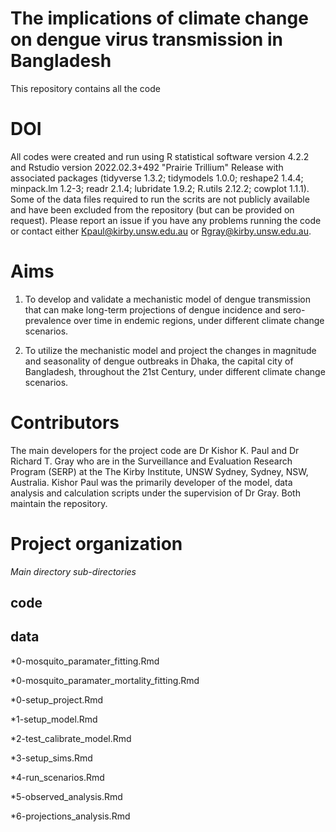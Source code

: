 # The implications of climate change on dengue virus transmission in Bangladesh

This repository contains all the code

# DOI

All codes were created and run using R statistical software version 4.2.2 and Rstudio version 2022.02.3+492 "Prairie Trillium" Release with associated packages (tidyverse 1.3.2; tidymodels 1.0.0; reshape2 1.4.4; minpack.lm 1.2-3; readr 2.1.4; lubridate 1.9.2; R.utils 2.12.2; cowplot 1.1.1). Some of the data files required to run the scrits are not publicly available and have been excluded from the repository (but can be provided on request). Please report an issue if you have any problems running the code or contact either Kpaul@kirby.unsw.edu.au or Rgray@kirby.unsw.edu.au.

# Aims

1. To develop and validate a mechanistic model of dengue transmission that can make long-term projections of dengue incidence and sero-prevalence over time in endemic regions, under different climate change scenarios.

2. To utilize the mechanistic model and project the changes in magnitude and seasonality of dengue outbreaks in Dhaka, the capital city of Bangladesh, throughout the 21st Century, under different climate change scenarios.


# Contributors
The main developers for the project code are Dr Kishor K. Paul and Dr Richard T. Gray who are in the Surveillance and Evaluation Research Program (SERP) at the The Kirby Institute, UNSW Sydney, Sydney, NSW, Australia. Kishor Paul was the primarily developer of the model, data analysis and calculation scripts under the supervision of Dr Gray. Both maintain the repository.

# Project organization

*Main directory sub-directories*

## code


## data

*0-mosquito_paramater_fitting.Rmd

*0-mosquito_paramater_mortality_fitting.Rmd

*0-setup_project.Rmd

*1-setup_model.Rmd

*2-test_calibrate_model.Rmd

*3-setup_sims.Rmd

*4-run_scenarios.Rmd

*5-observed_analysis.Rmd

*6-projections_analysis.Rmd